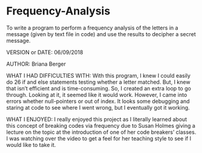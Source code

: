 # Frequency-Analysis
To write a program to perform a frequency analysis of the letters in a message (given by text file in code) and use the results to decipher a secret message.

VERSION or DATE: 06/09/2018

AUTHOR: Briana Berger

WHAT I HAD DIFFICULTIES WITH: With this program, I knew I could easily do 26 if and else statements testing whether a letter matched. But, I knew that isn’t efficient and is time-consuming. So, I created an extra loop to go through. Looking at it, it seemed like it would work. However, I came into errors whether null-pointers or out of index. It looks some debugging and staring at code to see where I went wrong, but I eventually got it working.

WHAT I ENJOYED: I really enjoyed this project as I literally learned about this concept of breaking codes via frequency due to Susan Holmes giving a lecture on the topic at the introduction of one of her code breakers’ classes. I was watching over the video to get a feel for her teaching style to see if I would like to take it. 

